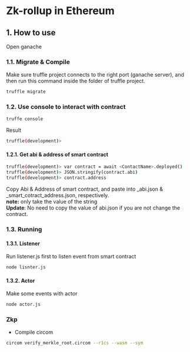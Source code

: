 # Zk-rollup in Ethereum
## 1. How to use
Open ganache

### 1.1. Migrate & Compile
Make sure truffle project connects to the right port (ganache server), and then run this command inside the folder of truffle project.
``` bash
truffle migrate 
```

### 1.2. Use console to interact with contract
``` bash
truffe console
```
Result
``` bash
truffle(development)>
```

#### 1.2.1. Get abi & address of smart contract 
``` bash
truffle(development)> var contract = await <ContactName>.deployed()
truffle(development)> JSON.stringify(contract.abi)
truffle(development)> contract.address
```
Copy Abi & Address of smart contract, and paste into _abi.json & _smart_cotract_address.json, respectively. <br>
**note:** only take the value of the string  
**Update**: No need to copy the value of abi.json if you are not change the contract.

### 1.3. Running
#### 1.3.1. Listener
Run listener.js first to listen event from smart contract
``` bash
node lisnter.js
``` 
#### 1.3.2. Actor
Make some events with actor
``` bash
node actor.js
```
### Zkp
- Compile circom
``` bash
circom verify_merkle_root.circom --r1cs --wasm --sym
```